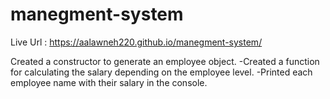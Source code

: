 # manegment-system

Live Url : https://aalawneh220.github.io/manegment-system/

Created a constructor to generate an employee object. -Created a function for calculating the salary depending on the employee level. -Printed each employee name with their salary in the console.
